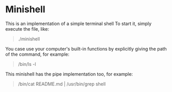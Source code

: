 # Minishell
This is an implementation of a simple terminal shell
To start it, simply execute the file, like:
> ./minishell

You case use your computer's built-in functions by explicitly
giving the path of the command, for example:
> /bin/ls -l 

This minishell has the pipe implementation too, for example:
> /bin/cat README.md | /usr/bin/grep shell



